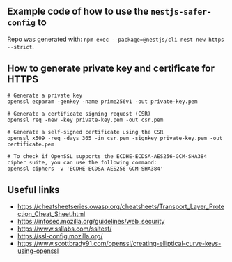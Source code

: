 ## Example code of how to use the `nestjs-safer-config` to

Repo was generated with: `npm exec --package=@nestjs/cli nest new https --strict`.

## How to generate private key and certificate for HTTPS

```shell
# Generate a private key
openssl ecparam -genkey -name prime256v1 -out private-key.pem

# Generate a certificate signing request (CSR)
openssl req -new -key private-key.pem -out csr.pem

# Generate a self-signed certificate using the CSR
openssl x509 -req -days 365 -in csr.pem -signkey private-key.pem -out certificate.pem
```

```shell
# To check if OpenSSL supports the ECDHE-ECDSA-AES256-GCM-SHA384 cipher suite, you can use the following command:
openssl ciphers -v 'ECDHE-ECDSA-AES256-GCM-SHA384'
```

## Useful links

- https://cheatsheetseries.owasp.org/cheatsheets/Transport_Layer_Protection_Cheat_Sheet.html
- https://infosec.mozilla.org/guidelines/web_security
- https://www.ssllabs.com/ssltest/
- https://ssl-config.mozilla.org/
- https://www.scottbrady91.com/openssl/creating-elliptical-curve-keys-using-openssl
